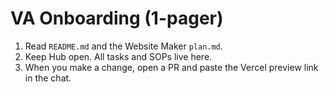 # VA Onboarding (1-pager)
1) Read `README.md` and the Website Maker `plan.md`.
2) Keep Hub open. All tasks and SOPs live here.
3) When you make a change, open a PR and paste the Vercel preview link in the chat.
